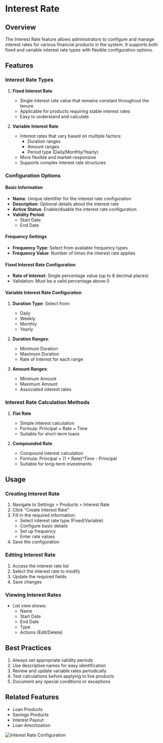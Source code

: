 # Interest Rate

## Overview
The Interest Rate feature allows administrators to configure and manage interest rates for various financial products in the system. It supports both fixed and variable interest rate types with flexible configuration options.

## Features

### Interest Rate Types
1. **Fixed Interest Rate**
   - Single interest rate value that remains constant throughout the tenure
   - Applicable for products requiring stable interest rates
   - Easy to understand and calculate

2. **Variable Interest Rate**
   - Interest rates that vary based on multiple factors:
     - Duration ranges
     - Amount ranges
     - Period type (Daily/Monthly/Yearly)
   - More flexible and market-responsive
   - Supports complex interest rate structures

### Configuration Options

#### Basic Information
- **Name**: Unique identifier for the interest rate configuration
- **Description**: Optional details about the interest rate
- **Active Status**: Enable/disable the interest rate configuration
- **Validity Period**:
  - Start Date
  - End Date

#### Frequency Settings
- **Frequency Type**: Select from available frequency types
- **Frequency Value**: Number of times the interest rate applies

#### Fixed Interest Rate Configuration
- **Rate of Interest**: Single percentage value (up to 8 decimal places)
- Validation: Must be a valid percentage above 0

#### Variable Interest Rate Configuration
1. **Duration Type**: Select from:
   - Daily
   - Weekly
   - Monthly
   - Yearly

2. **Duration Ranges**:
   - Minimum Duration
   - Maximum Duration
   - Rate of Interest for each range

3. **Amount Ranges**:
   - Minimum Amount
   - Maximum Amount
   - Associated interest rates

### Interest Rate Calculation Methods

1. **Flat Rate**
   - Simple interest calculation
   - Formula: Principal × Rate × Time
   - Suitable for short-term loans

2. **Compounded Rate**
   - Compound interest calculation
   - Formula: Principal × (1 + Rate)^Time - Principal
   - Suitable for long-term investments

## Usage

### Creating Interest Rate
1. Navigate to Settings > Products > Interest Rate
2. Click "Create Interest Rate"
3. Fill in the required information:
   - Select interest rate type (Fixed/Variable)
   - Configure basic details
   - Set up frequency
   - Enter rate values
4. Save the configuration

### Editing Interest Rate
1. Access the interest rate list
2. Select the interest rate to modify
3. Update the required fields
4. Save changes

### Viewing Interest Rates
- List view shows:
  - Name
  - Start Date
  - End Date
  - Type
  - Actions (Edit/Delete)

## Best Practices
1. Always set appropriate validity periods
2. Use descriptive names for easy identification
3. Review and update variable rates periodically
4. Test calculations before applying to live products
5. Document any special conditions or exceptions

## Related Features
- Loan Products
- Savings Products
- Interest Payout
- Loan Amortization

![Interest Rate Configuration](../../../static/img/interestrate.png)
